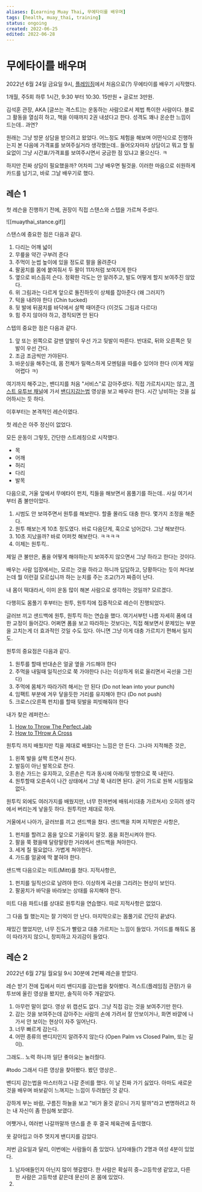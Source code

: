 ```yaml
---
aliases: [Learning Muay Thai, 무에타이를 배우며]
tags: [health, muay_thai, training]
status: ongoing
created: 2022-06-25
edited: 2022-06-28
---
```


# 무에타이를 배우며
2022년 6월 24일 금요일 9시, [플레임짐](https://flamegym.modoo.at/)에서 처음으로(?) 무에타이를 배우기 시작했다.

1개월, 주5회 하루 1시간, 9:30 부터 10:30. 15만원 + 글로브 3만원.

김석훈 관장, AKA [글쓰는 격스트]는 운동하는 사람으로서 제법 특이한 사람이다. 블로그 활동을 열심히 하고, 책을 이때까지 2권 내셨다고 한다. 성격도 꽤나 온순한 느낌이 드는데.. 과연?

원래는 그냥 방문 상담을 받으려고 왔었다. 어느정도 체험을 해보며 어떤식으로 진행하는지 본 다음에 가격표를 보여주실거라 생각했는데.. 들어오자마자 상담이고 뭐고 할 필요없이 그냥 시간표/가격표를 보여주시면서 궁금한 점 있냐고 물으신다. ㅋ

하지만 진짜 상담이 필요했을까? 어차피 그냥 배우면 될것을. 이러한 마음으로 쉬원하게 카드를 넘기고, 바로 그날 배우기로 했다.

## 레슨 1
첫 레슨을 진행하기 전에, 권장이 직접 스탠스와 스텝을 가르쳐 주셨다.

![[muaythai_stance.gif]]

스탠스에 중요한 점은 다음과 같다.
1. 다리는 어깨 넓이
2. 무릎을 약간 구부려 준다
3. 주먹이 눈썹 높이에 있을 정도로 팔을 올려준다
4. 팔꿈치를 몸에 붙여줘서 두 팔이 11자처럼 보여지게 한다
5. 옆으로 비스듬히 슨다. 정확한 각도는 안 알려주고, 발도 어떻게 할지 보여주진 않았다.
6. 위 그림과는 다르게 앞으로 돌진하듯이 상체를 잡아준다 (왜 그러지?)
7. 턱을 내려야 한다 (Chin tucked)
8. 뒷 발에 뒤꿈치를 바닥에서 살짝 때어준다 (이것도 그림과 다르다)
9. 힘 주지 않아야 하고, 경직되면 안 된다

스텝의 중요한 점은 다음과 같다.
1. 앞 또는 왼쪽으로 갈땐 앞발이 우선 가고 뒷발이 따른다. 반대로, 뒤와 오른쪽은 뒷발이 우선 간다.
2. 조금 조금씩만 가야된다.
3. 바운싱을 해주는데, 몸 전체가 릴랙스하게 모멘텀을 따를수 있어야 한다 (이게 제일 어렵다 ㅋ)

여기까지 해주고는, 밴디지를 처음 "서비스"로 감아주셨다. 직접 가르치시지는 않고, [격스트 유투브 채널](https://www.youtube.com/channel/UCMWcvFr4Z4z1DC86aPg3HHg)에 가서 [밴디지감는법](https://youtu.be/JvsvkYXB2ZM) 영상을 보고 배우라 한다. 시간 낭비하는 것을 싫어하시는 듯 하다.

이후부터는 본격적인 레슨이였다.

첫 레슨은 아주 정신이 없었다.

모든 운동이 그렇듯, 간단한 스트레칭으로 시작했다.
- 목
- 어깨
- 허리
- 다리
- 발목

다음으로, 거울 앞에서 무에타이 펀치, 킥들을 해보면서 몸풀기를 하는데.. 사실 여기서부터 좀 불만이었다.
1. 시범도 안 보여주면서 원투를 해보란다. 할줄 몰라도 대충 한다. 몇가지 조정을 해준다.
2. 원투 해보는게 10초 정도였다. 바로 다음단게, 훅으로 넘어갔다. 그냥 해보란다.
3. 10초 지났을까? 바로 어퍼컷 해보란다. ㅋㅋㅋㅋ
4. 이제는 원투킥..

제일 큰 불만은, 폼을 어떻게 해야하는지 보여주지 않으면서 그냥 하라고 한다는 것이다.

배우는 사람 입장에서는, 모르는 것을 하라고 하니까 답답하고, 당황하다는 듯이 쳐다보는데 뭘 이런걸 모르십니까 하는 눈치를 주는 조교(?)가 짜증이 난다.

내 몸이 떡대라서, 이미 운동 많이 해본 사람으로 생각하는 것일까? 모르겠다.

다행히도 몸풀기 후부터는 원투, 원투킥에 집중적으로 레슨이 진행되었다.

글러브 끼고 샌드백에 원투, 원투킥 하는 연습을 했다. 여기서부턴 나름 자세히 폼에 대한 교정이 들어갔다. 어쩌면 폼을 보고 따라하는 것보다는, 직접 해보면서 문제있는 부분을 고치는게 더 효과적인 것일 수도 있다. 아니면 그냥 이게 대충 가르치기 편해서 일지도.

원투의 중요점은 다음과 같다.
1. 원투를 할때 반대손은 얼굴 옆을 가드해야 한다
2. 주먹을 내밀때 일직선으로 쭉 가야한다 (나는 이상하게 위로 올리면서 곡선을 그린다)
3. 주먹에 몸체가 따라가려 해서는 안 된다 (Do not lean into your punch)
4. 임팩트 부분에 겨우 닿을듯한 거리를 유지해야 한다 (Do not push)
5. 크로스(오른쪽 펀치)를 할때 뒷발을 피빗해줘야 한다

내가 찾은 레퍼런스:
1. [How to Throw The Perfect Jab](https://youtu.be/fWeo0Od8xxM)
2. [How to THrow A Cross](https://youtu.be/Z2O6E-ssuUg)

원투킥 까지 배웠지만 킥을 제대로 배웠다는 느낌은 안 든다. 그나마 지적해준 것은,
1. 왼쪽 발을 살짝 트면서 찬다.
2. 발등이 아닌 발목으로 찬다.
3. 왼손 가드는 유지하고, 오른손은 킥과 동시에 아래/뒷 방향으로 쭉 내린다.
4. 원투할때 오른속이 나간 상태에서 그냥 쭉 내리면 된다. 굳이 가드로 원복 시킬필요 없다.

원투킥 외에도 여러가지를 배웠지만, 너무 한꺼번에 배워서(대충 가르쳐서) 오히려 생각에서 버리는게 낳을듯 하다. 원투킥만 제대로 하자.

거울에서 나아가, 글러브를 끼고 샌드백을 쳤다. 샌드백을 치며 지적받은 사항은,
1. 펀치를 할려고 몸을 앞으로 기울이지 말것. 몸을 회전시켜야 한다.
2. 팔을 쭉 폈을때 달랑말랑한 거리에서 샌드백을 쳐야한다.
3. 세게 칠 필요없다. 가볍게 쳐야한다.
4. 가드를 얼굴에 딱 붙혀야 한다.

샌드백 다음으로는 미트(Mitt)를 쳤다. 지적사항은,
1. 펀치를 일직선으로 날려야 한다. 이상하게 곡선을 그리려는 현상이 보인다.
2. 팔꿈치가 바닥을 바라보는 상태를 유지해야 한다.

미트 다음 파트너를 상대로 원투킥을 연습했다. 따로 지적사항은 없었다.

그 다음 뭘 했는지는 잘 기억이 안 난다. 마지막으로는 몸풀기로 간단히 끝냈다.

재밌긴 했었지만, 너무 진도가 빨랐고 대충 가르치는 느낌이 들었다. 가이드를 해줘도 몸이 따라가지 않으니, 창피하고 자괴감이 들었다.

## 레슨 2
2022년 6월 27일 월요일 9시 30분에 2번째 레슨을 받았다.

레슨 받기 전에 집에서 미리 밴디지를 감는법을 찾아봤다. 격스트(플레임짐 관장)가 유투브에 올린 영상을 봤지만, 솔직히 아주 개같았다.
1. 아무런 말이 없다. 영상 위 캡션도 없다. 그냥 직접 감는 것을 보여주기만 한다.
2. 감는 것을 보여주는데 감아주는 사람의 손에 가려서 잘 안보이거나, 화면 바깥에 나가서 안 보이는 현상이 자주 일어난다.
3. 너무 빠르게 감는다.
4. 어떤 종류의 밴디지인지 알려주지 않는다 (Open Palm vs Closed Palm, 또는 길이).

그래도.. 노력 하니까 일단 좋아요는 눌러줬다.

#todo 그래서 다른 영상을 찾아봤다. 봤던 영상은..

밴디지 감는법을 마스터하고 나갈 준비를 했다. 이 날 진짜 가기 싫었다. 아마도 새로운 것을 배우며 바보같이 느껴지는 느낌이 두려웠던 것 같다.

강하게 부는 바람, 구름진 하늘을 보고 "비가 올것 같으니 가지 말까"라고 변명하려고 하는 내 자신이 좀 한심해 보였다.

어쨋거나, 여러번 나갈까말까 댄스를 춘 후 결국 체육관에 출석했다.

옷 갈아입고 아주 멋지게 밴디지를 감았다.

저번 금요일과 달리, 이번에는 사람들이 좀 있었다. 남자애들(?) 2명과 여성 4분이 있었다.
1. 남자애들인지 아닌지 많이 헷갈렸다. 한 사람은 확실히 중~고등학생 같았고, 다른 한 사람은 고등학생 같은데 문신이 온 몸에 있었다.
2. 